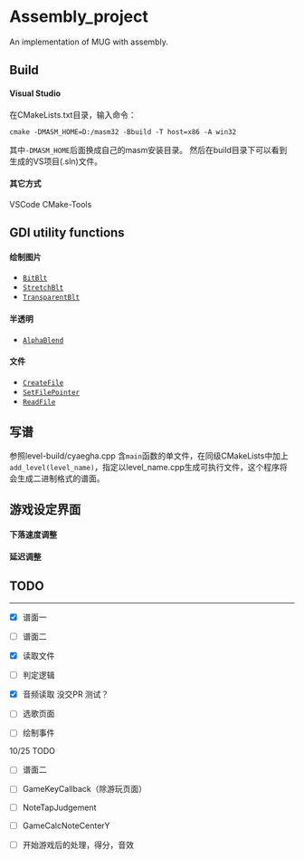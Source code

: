 # Assembly_project
An implementation of MUG with assembly.

## Build
#### Visual Studio
在CMakeLists.txt目录，输入命令：
```
cmake -DMASM_HOME=D:/masm32 -Bbuild -T host=x86 -A win32
```
其中`-DMASM_HOME`后面换成自己的masm安装目录。
然后在build目录下可以看到生成的VS项目(.sln)文件。

#### 其它方式
VSCode CMake-Tools

## GDI utility functions
#### 绘制图片
+ [`BitBlt`](https://docs.microsoft.com/en-us/windows/win32/api/wingdi/nf-wingdi-bitblt)
+ [`StretchBlt`](https://docs.microsoft.com/en-us/windows/win32/api/wingdi/nf-wingdi-stretchblt)
+ [`TransparentBlt`](https://docs.microsoft.com/en-us/windows/win32/api/wingdi/nf-wingdi-transparentblt)

#### 半透明
+ [`AlphaBlend`](https://docs.microsoft.com/en-us/windows/win32/api/wingdi/nf-wingdi-alphablend)

#### 文件

* [`CreateFile`](https://docs.microsoft.com/en-us/windows/win32/api/fileapi/nf-fileapi-createfilea)
* [`SetFilePointer`](https://docs.microsoft.com/en-us/windows/win32/api/fileapi/nf-fileapi-setfilepointer)
* [`ReadFile`](https://docs.microsoft.com/en-us/windows/win32/api/fileapi/nf-fileapi-readfile)

## 写谱
参照level-build/cyaegha.cpp
含`main`函数的单文件，在同级CMakeLists中加上`add_level(level_name)`，指定以level_name.cpp生成可执行文件，这个程序将会生成二进制格式的谱面。

## 游戏设定界面
#### 下落速度调整
#### 延迟调整





## TODO 

---

- [x]  谱面一
- [ ]  谱面二
- [x]  读取文件
- [ ]  判定逻辑
- [x] 音频读取  没交PR 测试？
- [ ] 选歌页面
- [ ] 绘制事件



10/25 TODO

- [ ] 谱面二
- [ ] GameKeyCallback（除游玩页面）
- [ ] NoteTapJudgement
- [ ] GameCalcNoteCenterY
- [ ] 开始游戏后的处理，得分，音效

